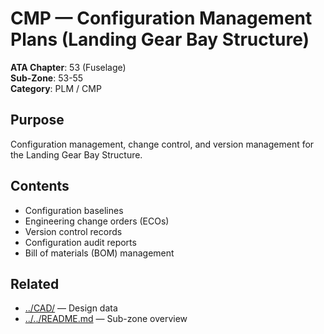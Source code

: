# CMP — Configuration Management Plans (Landing Gear Bay Structure)

**ATA Chapter**: 53 (Fuselage)  
**Sub-Zone**: 53-55  
**Category**: PLM / CMP

## Purpose

Configuration management, change control, and version management for the Landing Gear Bay Structure.

## Contents

- Configuration baselines
- Engineering change orders (ECOs)
- Version control records
- Configuration audit reports
- Bill of materials (BOM) management

## Related

- [../CAD/](../CAD/) — Design data
- [../../README.md](../../README.md) — Sub-zone overview
